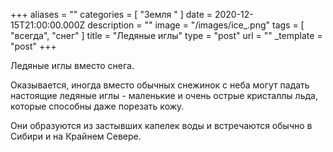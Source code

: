 +++
aliases = ""
categories = [ "Земля " ]
date = 2020-12-15T21:00:00.000Z
description = ""
image = "/images/ice_.png"
tags = [ "всегда", "снег" ]
title = "Ледяные иглы"
type = "post"
url = ""
_template = "post"
+++

Ледяные иглы вместо снега.  
  
Оказывается, иногда вместо обычных снежинок с неба могут падать настоящие ледяные иглы - маленькие и очень острые кристаллы льда, которые способны даже порезать кожу.  
  
Они образуются из застывших капелек воды и встречаются обычно в Сибири и на Крайнем Севере.
